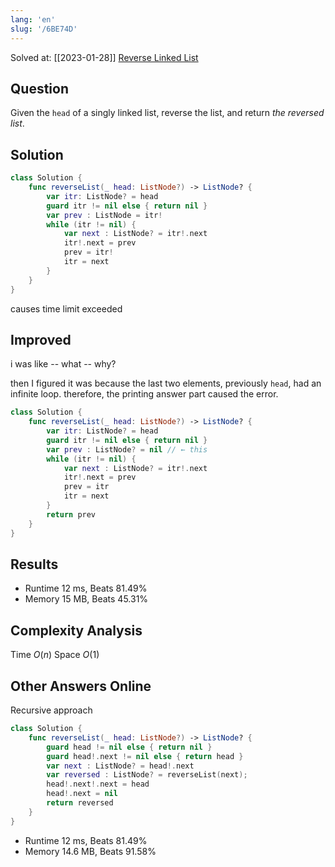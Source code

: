 ```yaml
---
lang: 'en'
slug: '/6BE74D'
---
```


Solved at: [[2023-01-28]]
[Reverse Linked List](https://leetcode.com/problems/reverse-linked-list)

## Question

Given the `head` of a singly linked list, reverse the list, and return _the reversed list_.

## Solution

```swift
class Solution {
    func reverseList(_ head: ListNode?) -> ListNode? {
        var itr: ListNode? = head
        guard itr != nil else { return nil }
        var prev : ListNode = itr!
        while (itr != nil) {
            var next : ListNode? = itr!.next
            itr!.next = prev
            prev = itr!
            itr = next
        }
    }
}
```

causes time limit exceeded

## Improved

i was like -- what -- why?

then I figured it was because the last two elements, previously `head`, had an infinite loop. therefore, the printing answer part caused the error.

```swift
class Solution {
    func reverseList(_ head: ListNode?) -> ListNode? {
        var itr: ListNode? = head
        guard itr != nil else { return nil }
        var prev : ListNode? = nil // ← this
        while (itr != nil) {
            var next : ListNode? = itr!.next
            itr!.next = prev
            prev = itr
            itr = next
        }
        return prev
    }
}
```

## Results

- Runtime 12 ms, Beats 81.49%
- Memory 15 MB, Beats 45.31%

## Complexity Analysis

Time $O(n)$ Space $O(1)$

## Other Answers Online

Recursive approach

```swift
class Solution {
    func reverseList(_ head: ListNode?) -> ListNode? {
        guard head != nil else { return nil }
        guard head!.next != nil else { return head }
        var next : ListNode? = head!.next
        var reversed : ListNode? = reverseList(next);
        head!.next!.next = head
        head!.next = nil
        return reversed
    }
}
```

- Runtime 12 ms, Beats 81.49%
- Memory 14.6 MB, Beats 91.58%

